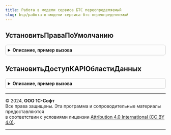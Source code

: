 ```yaml
---
title: Работа в модели сервиса БТС переопределяемый
slug: bsp/работа-в-модели-сервиса-бтс-переопределяемый
---
```



## УстановитьПраваПоУмолчанию
<details style="margin: 1em 0; padding: 0.5em; border: 1px solid #ccc; border-radius: 6px;">

<summary style="font-weight: bold; cursor: pointer;">Описание, пример вызова</summary>

```bsl

// Устанавливает пользователю права по умолчанию.
// Вызывается при работе в модели сервиса, в случае обновления в менеджере
// сервиса прав пользователя без прав администрирования.
// @skip-check module-empty-method - переопределяемый метод.
//
// Параметры:
//  Пользователь - СправочникСсылка.Пользователи - пользователь,
//                 которому требуется установить права по умолчанию.
//  ДоступРазрешен - Булево - признак разрешения доступа.
//                   Если Истина - доступ разрешается, если Ложь - доступ запрещается.
//
Процедура УстановитьПраваПоУмолчанию(Пользователь, ДоступРазрешен = Истина) Экспорт
```

Пример вызова
```bsl
РаботаВМоделиСервисаБТСПереопределяемый.УстановитьПраваПоУмолчанию(Пользователь, ДоступРазрешен);
```
</details>

## УстановитьДоступКAPIОбластиДанных
<details style="margin: 1em 0; padding: 0.5em; border: 1px solid #ccc; border-radius: 6px;">

<summary style="font-weight: bold; cursor: pointer;">Описание, пример вызова</summary>

```bsl

// Устанавливает пользователю права доступа к API области данных.
// Вызывается при работе в модели сервиса, в случае обновления в менеджере
// сервиса прав пользователя без прав администрирования.
// @skip-check module-empty-method - переопределяемый метод.
//
// Параметры:
//  Пользователь - СправочникСсылка.Пользователи - пользователь, которому требуется установить права доступа к API.
//  ДоступРазрешен - Булево - признак разрешения доступа.
//                   Если Истина - доступ разрешается, если Ложь - доступ запрещается.
//
Процедура УстановитьДоступКAPIОбластиДанных(Пользователь, ДоступРазрешен = Истина) Экспорт
```

Пример вызова
```bsl
РаботаВМоделиСервисаБТСПереопределяемый.УстановитьДоступКAPIОбластиДанных(Пользователь, ДоступРазрешен);
```
</details>

---

© 2024, **ООО 1С-Софт**  
Все права защищены. Эта программа и сопроводительные материалы предоставляются  
в соответствии с условиями лицензии [Attribution 4.0 International (CC BY 4.0)](https://creativecommons.org/licenses/by/4.0/legalcode).

---
